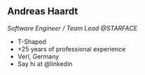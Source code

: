
## Andreas Haardt

*Software Engineer / Team Lead @STARFACE*

* T-Shaped
* +25 years of professional experience
* Verl, Germany
* Say hi at @linkedin



